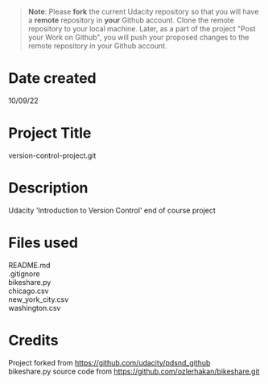 >**Note**: Please **fork** the current Udacity repository so that you will have a **remote** repository in **your** Github account. Clone the remote repository to your local machine. Later, as a part of the project "Post your Work on Github", you will push your proposed changes to the remote repository in your Github account.

# Date created
10/09/22

# Project Title
version-control-project.git

# Description
Udacity 'Introduction to Version Control' end of course project

# Files used
README.md  
.gitignore  
bikeshare.py  
chicago.csv  
new_york_city.csv  
washington.csv

# Credits
Project forked from https://github.com/udacity/pdsnd_github  
bikeshare.py source code from https://github.com/ozlerhakan/bikeshare.git
